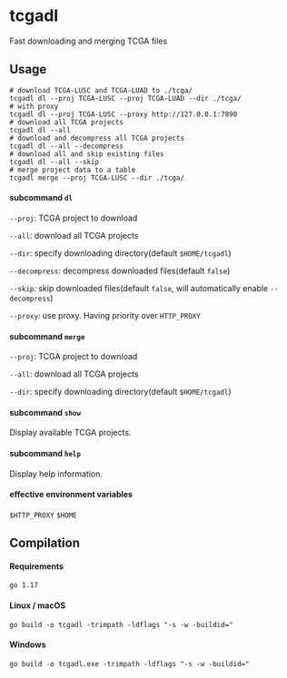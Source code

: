 # tcgadl

Fast downloading and merging TCGA files

## Usage


```shell
# download TCGA-LUSC and TCGA-LUAD to ./tcga/ 
tcgadl dl --proj TCGA-LUSC --proj TCGA-LUAD --dir ./tcga/
# with proxy
tcgadl dl --proj TCGA-LUSC --proxy http://127.0.0.1:7890
# download all TCGA projects
tcgadl dl --all
# download and decompress all TCGA projects
tcgadl dl --all --decompress
# download all and skip existing files
tcgadl dl --all --skip
# merge project data to a table
tcgadl merge --proj TCGA-LUSC --dir ./tcga/
```

#### subcommand `dl`
`--proj`: TCGA project to download

`--all`: download all TCGA projects

`--dir`: specify downloading directory(default `$HOME/tcgadl`)

`--decompress`: decompress downloaded files(default `false`)

`--skip`: skip downloaded files(default `false`, will automatically enable `--decompress`)

`--proxy`: use proxy. Having priority over `HTTP_PROXY`

#### subcommand `merge`
`--proj`: TCGA project to download

`--all`: download all TCGA projects

`--dir`: specify downloading directory(default `$HOME/tcgadl`)

#### subcommand `show`
Display available TCGA projects.

#### subcommand `help`
Display help information.

#### effective environment variables
`$HTTP_PROXY` `$HOME`


## Compilation
#### Requirements
`go 1.17`

#### Linux / macOS
```shell
go build -o tcgadl -trimpath -ldflags "-s -w -buildid="
```
#### Windows
```shell
go build -o tcgadl.exe -trimpath -ldflags "-s -w -buildid="
```